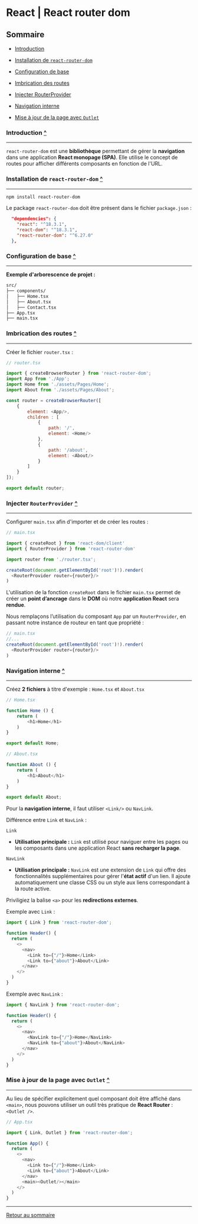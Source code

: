 # React | React router dom

## Sommaire

- [Introduction](#introduction)

- [Installation de `react-router-dom`](#installation-de-react-router-dom)

- [Configuration de base](#configuration-de-base)

- [Imbrication des routes](#imbrication-des-routes)

- [Injecter RouterProvider](#injecter-routerprovider)

- [Navigation interne](#navigation-interne)

- [Mise à jour de la page avec `Outlet`](#mise-à-jour-de-la-page-avec-outlet)

### Introduction [^](#sommaire)
---

`react-router-dom` est une **bibliothèque** permettant de gérer la **navigation** dans une application **React monopage (SPA)**. Elle utilise le concept de routes pour afficher différents composants en fonction de l'URL.

### Installation de `react-router-dom` [^](#sommaire)
---

```powershell
npm install react-router-dom
```

Le package `react-router-dom` doit être présent dans le fichier `package.json`  :

```json
  "dependencies": {
    "react": "^18.3.1",
    "react-dom": "^18.3.1",
    "react-router-dom": "^6.27.0"
  },
```

### Configuration de base [^](#sommaire)
---

**Exemple d'arborescence de projet :**

```bash
src/
├── components/
│   ├── Home.tsx
│   ├── About.tsx
│   ├── Contact.tsx
├── App.tsx
├── main.tsx
```

### Imbrication des routes [^](#sommaire)
---

Créer le fichier `router.tsx` :

```javascript
// router.tsx

import { createBrowserRouter } from 'react-router-dom';
import App from './App';
import Home from './assets/Pages/Home';
import About from './assets/Pages/About';

const router = createBrowserRouter([
	{
		element: <App/>,
		children : [
			{
				path: '/',
				element: <Home/>
			},
			{
				path: '/about',
				element: <About/>
			}
		]
	}
]);

export default router;
```

### Injecter `RouterProvider` [^](#sommaire)
---

Configurer `main.tsx` afin d'importer et de créer les routes :

```javascript
// main.tsx

import { createRoot } from 'react-dom/client'
import { RouterProvider } from 'react-router-dom'

import router from './router.tsx';

createRoot(document.getElementById('root')!).render(
  <RouterProvider router={router}/>
)
```

L'utilisation de la fonction `createRoot` dans le fichier `main.tsx` permet de créer un **point d’ancrage** dans le **DOM** où notre **application React** sera **rendue**.

Nous remplaçons l’utilisation du composant `App` par un `RouterProvider`, en passant notre instance de routeur en tant que propriété :

```javascript
// main.tsx
//...
createRoot(document.getElementById('root')!).render(
  <RouterProvider router={router}/>
)
```

### Navigation interne [^](#sommaire)
---

Créez **2 fichiers** à titre d'exemple : `Home.tsx` et `About.tsx`

```javascript
// Home.tsx

function Home () {
	return (
		<h1>Home</h1>
	)
}

export default Home;
```

```javascript
// About.tsx

function About () {
	return (
		<h1>About</h1>
	)
}

export default About;
```

Pour la **navigation interne**, il faut utiliser `<Link/>` ou `NavLink`.

Différence entre `Link` et `NavLink` :

`Link`

- **Utilisation principale :** `Link` est utilisé pour naviguer entre les pages ou les composants dans une application React **sans recharger la page**.

`NavLink`

- **Utilisation principale :** `NavLink` est une extension de `Link` qui offre des fonctionnalités supplémentaires pour gérer l'**état actif** d'un lien.
Il ajoute automatiquement une classe CSS ou un style aux liens correspondant à la route active.

Priviligiez la balise `<a>` pour les **redirections externes**.

Exemple avec `Link` :

```javascript
import { Link } from 'react-router-dom';

function Header() {
  return (
    <>
      <nav>
        <Link to={"/"}>Home</Link>
        <Link to={"about"}>About</Link>
      </nav>
    </>
  )
}
```

Exemple avec `NavLink` :

```javascript
import { NavLink } from 'react-router-dom';

function Header() {
  return (
    <>
      <nav>
        <NavLink to={"/"}>Home</NavLink>
        <NavLink to={"about"}>About</NavLink>
      </nav>
    </>
  )
}
```

### Mise à jour de la page avec `Outlet` [^](#sommaire)
---

Au lieu de spécifier explicitement quel composant doit être affiché dans `<main>`, nous pouvons utiliser un outil très pratique de **React Router** : `<Outlet />`.

```javascript
// App.tsx

import { Link, Outlet } from 'react-router-dom';

function App() {
  return (
    <>
      <nav>
        <Link to={"/"}>Home</Link>
        <Link to={"about"}>About</Link>
      </nav>
      <main><Outlet/></main>
    </>
  )
}
```

---

[Retour au sommaire](#sommaire)